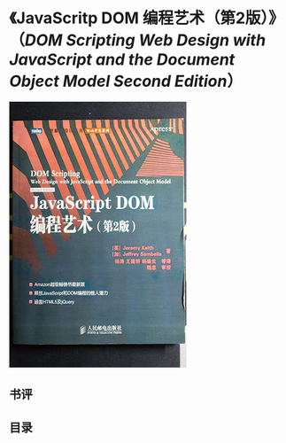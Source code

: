 # 《JavaScritp DOM 编程艺术（第2版）》（*DOM Scripting Web Design with JavaScript and the Document Object Model Second Edition*）

![](IMG_6224.jpg)

## 书评

## 目录